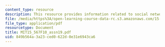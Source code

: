 ```yaml
---
content_type: resource
description: This resource provides information related to social networks.
file: /media/https%3A/open-learning-course-data-rc.s3.amazonaws.com/15-567-the-economics-of-information-strategy-structure-and-pricing-fall-2010/849b564a3a23ced0622d0e31e6943ca6_MIT15_567F10_assn19.pdf
file_type: application/pdf
resourcetype: Document
title: MIT15_567F10_assn19.pdf
uid: 849b564a-3a23-ced0-622d-0e31e6943ca6
---
```

